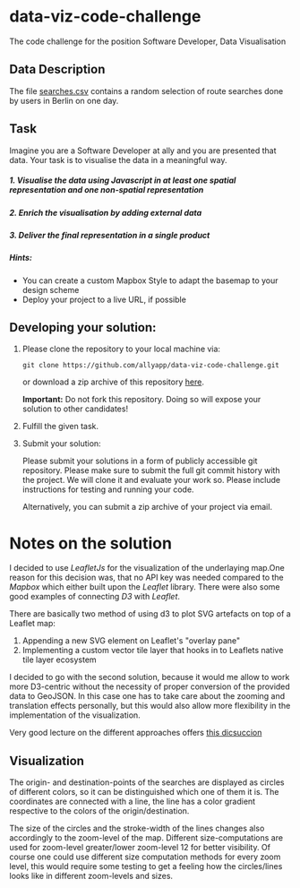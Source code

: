 # data-viz-code-challenge

The code challenge for the position Software Developer, Data Visualisation

## Data Description
The file [searches.csv](data/searches.csv) contains a random selection of route searches done by users in Berlin on one day.

## Task

Imagine you are a Software Developer at ally and you are presented that data. Your task is to visualise the data in a meaningful way.

##### 1. Visualise the data using Javascript in at least one spatial representation and one non-spatial representation
##### 2. Enrich the visualisation by adding external data
##### 3. Deliver the final representation in a single product


##### Hints:
* You can create a custom Mapbox Style to adapt the basemap to your design scheme
* Deploy your project to a live URL, if possible


## Developing your solution:

1. Please clone the repository to your local machine via:

    ```
    git clone https://github.com/allyapp/data-viz-code-challenge.git
    ```

    or download a zip archive of this repository [here](https://github.com/allyapp/data-viz-code-challenge/archive/master.zip).

    **Important:** Do not fork this repository. Doing so will expose your solution
   to other candidates!

2. Fulfill the given task.

3. Submit your solution:

    Please submit your solutions in a form of publicly accessible git repository. Please make sure to submit the full git commit history with the project. We will clone it and evaluate your work so. Please include instructions for testing and running your code.

    Alternatively, you can submit a zip archive of your project via email.

# Notes on the solution

I decided to use _LeafletJs_ for the visualization of the underlaying map.One reason for this decision was, that no API key was needed  compared to the _Mapbox_ which either built upon the _Leaflet_ library. There were also some good examples of connecting _D3_ with _Leaflet_.

There are basically two method of using d3 to plot SVG artefacts on top of a Leaflet map:
1. Appending a new SVG element on Leaflet's "overlay pane"
2. Implementing a custom vector tile layer that hooks in to Leaflets native tile layer ecosystem

I decided to go with the second solution, because it would me allow to work more D3-centric without the necessity of proper conversion of the provided data to GeoJSON. In this case one has to take care about the zooming and translation effects personally, but this would also allow more flexibility in the implementation of the visualization.

Very good lecture on the different approaches offers [this dicsuccion][Achieving animated zoom with d3 and Leaflet]

## Visualization
The origin- and destination-points of the searches are displayed as circles of different colors, so it can be distinguished which one of them it is. The coordinates are connected with a line, the line has a color gradient respective to the colors of the origin/destination.

The size of the circles and the stroke-width of the lines changes also accordingly to the zoom-level of the map. Different size-computations are used for zoom-level greater/lower zoom-level 12 for better visibility. Of course one could use different size computation methods for every zoom level, this would require some testing to get a feeling how the circles/lines looks like in different zoom-levels and sizes.


[Achieving animated zoom with d3 and Leaflet]: http://www.unknownerror.org/opensource/Leaflet/Leaflet/q/stackoverflow/21216347/achieving-animated-zoom-with-d3-and-leaflet